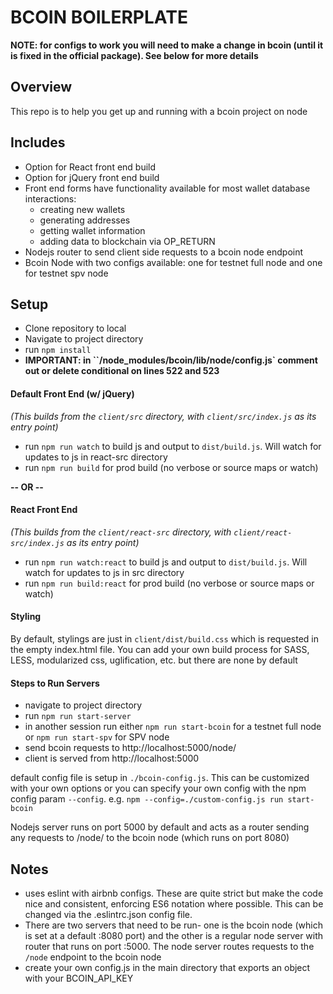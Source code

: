 # BCOIN BOILERPLATE
**NOTE: for configs to work you will need to make a change in bcoin (until it is fixed in the official package). See below for more details**
## Overview
This repo is to help you get up and running with a bcoin project on node

## Includes
* Option for React front end build
* Option for jQuery front end build
* Front end forms have functionality available for most wallet database interactions:
  * creating new wallets
  * generating addresses
  * getting wallet information
  * adding data to blockchain via OP_RETURN
* Nodejs router to send client side requests to a bcoin node endpoint
* Bcoin Node with two configs available: one for testnet full node and one for testnet spv node


## Setup
* Clone repository to local
* Navigate to project directory
* run `npm install`
* **IMPORTANT: in ``/node_modules/bcoin/lib/node/config.js` comment out or delete conditional on lines 522 and 523**

#### Default Front End (w/ jQuery)
*(This builds from the `client/src` directory, with `client/src/index.js` as its entry point)*
* run `npm run watch` to build js and output to `dist/build.js`. Will watch for updates to js in react-src directory
* run `npm run build` for prod build (no verbose or source maps or watch)

**-- OR --**

#### React Front End
*(This builds from the `client/react-src` directory, with `client/react-src/index.js` as its entry point)*
* run `npm run watch:react` to build js and output to `dist/build.js`. Will watch for updates to js in src directory
* run `npm run build:react` for prod build (no verbose or source maps or watch)

#### Styling
By default, stylings are just in `client/dist/build.css` which is requested in the empty index.html file. You can add your own build process for SASS, LESS, modularized css, uglification, etc. but there are none by default

#### Steps to Run Servers
* navigate to project directory
* run `npm run start-server`
* in another session run either `npm run start-bcoin` for a testnet full node or `npm run start-spv` for SPV node
* send bcoin requests to http://localhost:5000/node/
* client is served from http://localhost:5000

default config file is setup in `./bcoin-config.js`. This can be customized with your own options or you can specify your own config with the npm config param `--config`. e.g. `npm --config=./custom-config.js run start-bcoin`


Nodejs server runs on port 5000 by default and acts as a router sending any requests to /node/ to the bcoin node (which runs on port 8080)

## Notes
* uses eslint with airbnb configs. These are quite strict but make the code nice and consistent, enforcing ES6 notation where possible. This can be changed via the .eslintrc.json config file.
* There are two servers that need to be run- one is the bcoin node (which is set at a default :8080 port) and the other is a regular node server with router that runs on port :5000. The node server routes requests to the `/node` endpoint to the bcoin node
* create your own config.js in the main directory that exports an object with your BCOIN_API_KEY

